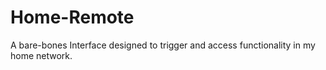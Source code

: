 # Home-Remote

A bare-bones Interface designed to trigger and access functionality in my home network. 
